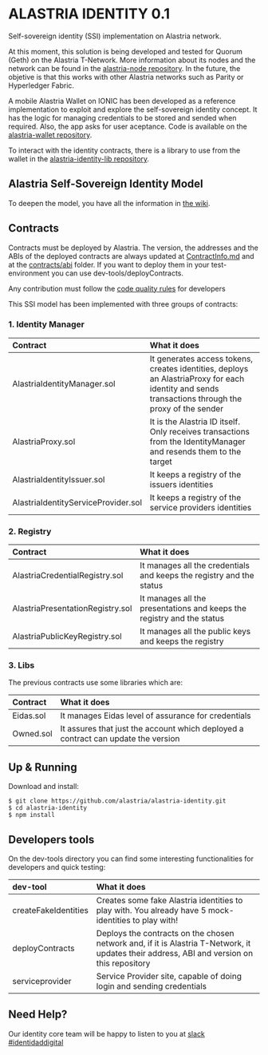 
# ALASTRIA IDENTITY 0.1
Self-sovereign identity (SSI) implementation on Alastria network.

At this moment, this solution is being developed and tested for Quorum (Geth) on the Alastria T-Network. More information about its nodes and the network can be found in the [alastria-node repository](https://github.com/alastria/alastria-node). In the future, the objetive is that this works with other Alastria networks such as Parity or Hyperledger Fabric.

A mobile Alastria Wallet on IONIC has been developed as a reference implementation to exploit and explore the self-sovereign identity concept. It has the logic for managing credentials to be stored and sended when required. Also, the app asks for user aceptance. Code is available on the [alastria-wallet repository](https://github.com/alastria/alastria-wallet).

To interact with the identity contracts, there is a library to use from the wallet in the [alastria-identity-lib repository](https://github.com/alastria/alastria-identity-lib).

## Alastria Self-Sovereign Identity Model
To deepen the model, you have all the information in [the wiki](https://github.com/alastria/alastria-identity/wiki). 

## Contracts
Contracts must be deployed by Alastria. The version, the addresses and the ABIs of the deployed contracts are always updated at [ContractInfo.md](https://github.com/alastria/alastria-identity/blob/develop/contracts/ContractInfo.md) and at the [contracts/abi](https://github.com/alastria/alastria-identity/tree/develop/contracts/abi) folder. If you want to deploy them in your test-environment you can use dev-tools/deployContracts.

Any contribution must follow the [code quality rules](./CODE_QUALITY.md) for developers

This SSI model has been implemented with three groups of contracts:
### 1. Identity Manager
|Contract      | What it does          | 
| :------------- |:-------------| 
| AlastriaIdentityManager.sol     |It generates access tokens, creates identities, deploys an AlastriaProxy for each identity and sends transactions through the proxy of the sender| 
| AlastriaProxy.sol     |It is the Alastria ID itself. Only receives transactions from the IdentityManager and resends them to the target  | 
| AlastriaIdentityIssuer.sol     | It keeps a registry of the issuers identities | 
| AlastriaIdentityServiceProvider.sol     |It keeps a registry of the service providers identities | 

### 2. Registry
|Contract      | What it does          | 
|:------------- |:-------------| 
| AlastriaCredentialRegistry.sol     |It manages all the credentials and keeps the registry and the status | 
| AlastriaPresentationRegistry.sol     |It manages all the presentations and keeps the registry and the status | 
| AlastriaPublicKeyRegistry.sol     | It manages all the public keys and keeps the registry | 

### 3. Libs 
 The previous contracts use some libraries which are:
 
| Contract      | What it does          | 
|:------------- |:-------------| 
| Eidas.sol     | It manages Eidas level of assurance for credentials| 
| Owned.sol     | It assures that just the account which deployed a contract can update the version | 

## Up & Running
Download and install:
```
$ git clone https://github.com/alastria/alastria-identity.git
$ cd alastria-identity
$ npm install
```

## Developers tools
On the dev-tools directory you can find some interesting functionalities for developers and quick testing:

| dev-tool      | What it does          | 
|:------------- |:-------------| 
| createFakeIdentities     | Creates some fake Alastria identities to play with. You already have 5 mock-identities to play with! | 
| deployContracts      | Deploys the contracts on the chosen network and, if it is Alastria T-Network, it updates their address, ABI and version on this repository|  
| serviceprovider | Service Provider site, capable of doing login and sending credentials |   


## Need Help?
Our identity core team will be happy to listen to you at [slack #identidaddigital](https://github.com/alastria/alastria-node/wiki/HELP)

